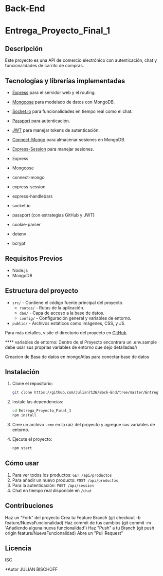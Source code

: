 # Back-End
# Entrega_Proyecto_Final_1

## Descripción

Este proyecto es una API de comercio electrónico con autenticación, chat y funcionalidades de carrito de compras.

## Tecnologías y librerías implementadas


- [Express](https://expressjs.com/es/) para el servidor web y el routing.
- [Mongoose](https://mongoosejs.com/) para modelado de datos con MongoDB.
- [Socket.io](https://socket.io/) para funcionalidades en tiempo real como el chat.
- [Passport](http://www.passportjs.org/) para autenticación.
- [JWT](https://jwt.io/) para manejar tokens de autenticación.
- [Connect-Mongo](https://www.npmjs.com/package/connect-mongo) para almacenar sesiones en MongoDB.
- [Express-Session](https://www.npmjs.com/package/express-session) para manejar sesiones.


- Express
- Mongoose
- connect-mongo
- express-session
- express-handlebars
- socket.io
- passport (con estrategias GitHub y JWT)
- cookie-parser
- dotenv
- bcrypt

## Requisitos Previos

- Node.js
- MongoDB


## Estructura del proyecto

- `src/` - Contiene el código fuente principal del proyecto.
  - `routes/` - Rutas de la aplicación.
  - `dao/` - Capa de acceso a la base de datos.
  - `config/` - Configuración general y variables de entorno.
- `public/` - Archivos estáticos como imágenes, CSS, y JS.

  

Para más detalles, visite el directorio del proyecto en [GitHub](https://github.com/Julian7126/Back-End/tree/master/Entrega_Proyecto_Final_1).

**** variables de entorno:
Dentro de el Proyecto encontrara un .env.sample
debe usar sus proprias variables de entorno que dejo detalladas// 

Creacion de Basa de datos en mongoAtlas
para conectar base de datos 

## Instalación

1. Clone el repositorio:
    ```sh
    git clone https://github.com/Julian7126/Back-End/tree/master/Entrega_Proyecto_Final_1
    ```

2. Instale las dependencias:
    ```sh
    cd Entrega_Proyecto_Final_1
    npm install
    ```

3. Cree un archivo `.env` en la raíz del proyecto y agregue sus variables de entorno.

4. Ejecute el proyecto:
    ```sh
    npm start
    ```

## Cómo usar

1. Para ver todos los productos: `GET /api/productos`
2. Para añadir un nuevo producto: `POST /api/productos`
3. Para la autenticación: `POST /api/session`
4. Chat en tiempo real disponible en `/chat`

## Contribuciones


Haz un "Fork" del proyecto
Crea tu Feature Branch (git checkout -b feature/NuevaFuncionalidad)
Haz commit de tus cambios (git commit -m 'Añadiendo alguna nueva funcionalidad')
Haz "Push" a tu Branch (git push origin feature/NuevaFuncionalidad)
Abre un "Pull Request"

## Licencia

ISC

*Autor
JULIAN BISCHOFF

